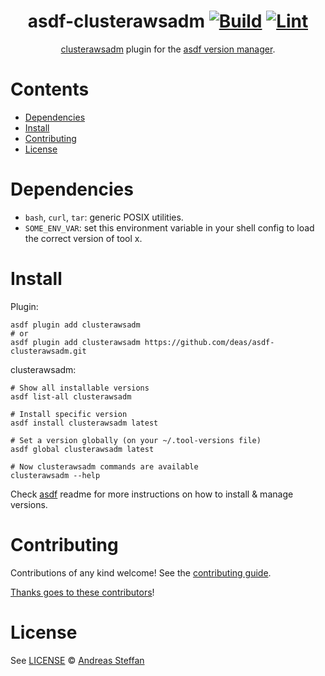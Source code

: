 <div align="center">

# asdf-clusterawsadm [![Build](https://github.com/deas/asdf-clusterawsadm/actions/workflows/build.yml/badge.svg)](https://github.com/deas/asdf-clusterawsadm/actions/workflows/build.yml) [![Lint](https://github.com/deas/asdf-clusterawsadm/actions/workflows/lint.yml/badge.svg)](https://github.com/deas/asdf-clusterawsadm/actions/workflows/lint.yml)


[clusterawsadm](https://github.com/kubernetes-sigs/cluster-api-provider-aws) plugin for the [asdf version manager](https://asdf-vm.com).

</div>

# Contents

- [Dependencies](#dependencies)
- [Install](#install)
- [Contributing](#contributing)
- [License](#license)

# Dependencies

- `bash`, `curl`, `tar`: generic POSIX utilities.
- `SOME_ENV_VAR`: set this environment variable in your shell config to load the correct version of tool x.

# Install

Plugin:

```shell
asdf plugin add clusterawsadm
# or
asdf plugin add clusterawsadm https://github.com/deas/asdf-clusterawsadm.git
```

clusterawsadm:

```shell
# Show all installable versions
asdf list-all clusterawsadm

# Install specific version
asdf install clusterawsadm latest

# Set a version globally (on your ~/.tool-versions file)
asdf global clusterawsadm latest

# Now clusterawsadm commands are available
clusterawsadm --help
```

Check [asdf](https://github.com/asdf-vm/asdf) readme for more instructions on how to
install & manage versions.

# Contributing

Contributions of any kind welcome! See the [contributing guide](contributing.md).

[Thanks goes to these contributors](https://github.com/deas/asdf-clusterawsadm/graphs/contributors)!

# License

See [LICENSE](LICENSE) © [Andreas Steffan](https://github.com/deas/)
